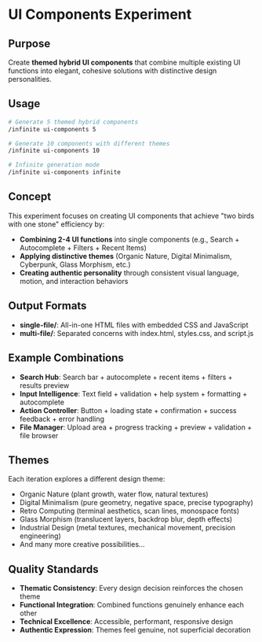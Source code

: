 # UI Components Experiment

## Purpose
Create **themed hybrid UI components** that combine multiple existing UI functions into elegant, cohesive solutions with distinctive design personalities.

## Usage
```bash
# Generate 5 themed hybrid components
/infinite ui-components 5

# Generate 10 components with different themes
/infinite ui-components 10

# Infinite generation mode
/infinite ui-components infinite
```

## Concept
This experiment focuses on creating UI components that achieve "two birds with one stone" efficiency by:
- **Combining 2-4 UI functions** into single components (e.g., Search + Autocomplete + Filters + Recent Items)
- **Applying distinctive themes** (Organic Nature, Digital Minimalism, Cyberpunk, Glass Morphism, etc.)
- **Creating authentic personality** through consistent visual language, motion, and interaction behaviors

## Output Formats
- **single-file/**: All-in-one HTML files with embedded CSS and JavaScript
- **multi-file/**: Separated concerns with index.html, styles.css, and script.js

## Example Combinations
- **Search Hub**: Search bar + autocomplete + recent items + filters + results preview
- **Input Intelligence**: Text field + validation + help system + formatting + autocomplete  
- **Action Controller**: Button + loading state + confirmation + success feedback + error handling
- **File Manager**: Upload area + progress tracking + preview + validation + file browser

## Themes
Each iteration explores a different design theme:
- Organic Nature (plant growth, water flow, natural textures)
- Digital Minimalism (pure geometry, negative space, precise typography)
- Retro Computing (terminal aesthetics, scan lines, monospace fonts)
- Glass Morphism (translucent layers, backdrop blur, depth effects)
- Industrial Design (metal textures, mechanical movement, precision engineering)
- And many more creative possibilities...

## Quality Standards
- **Thematic Consistency**: Every design decision reinforces the chosen theme
- **Functional Integration**: Combined functions genuinely enhance each other
- **Technical Excellence**: Accessible, performant, responsive design
- **Authentic Expression**: Themes feel genuine, not superficial decoration